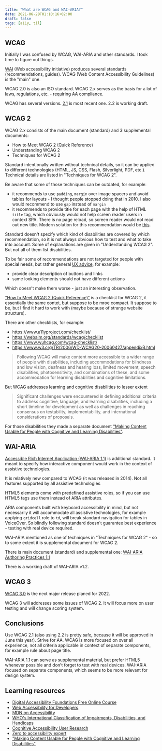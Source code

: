 ```yaml
---
title: "What are WCAG and WAI-ARIA?"
date: 2021-06-28T01:10:16+02:00
draft: false
tags: [a11y, til]
---
```


## WCAG

Initially I was confused by WCAG, WAI-ARIA and other standards. I took time to figure out things.



[WAI](https://www.w3.org/WAI/) (Web accessibility initiative) produces several standards (recommendations, guides). WCAG (Web Content Accessibility Guidelines) is the "main" one.

WCAG 2.0 is also an ISO standard. WCAG 2.x serves as the basis for a lot of [laws, regulations, etc.](https://www.w3.org/WAI/policies/?q=wcag-20&q=wcag-20-derivative) - requiring AA compliance.

WCAG has several versions. [2.1](https://www.w3.org/TR/WCAG21/) is most recent one. 2.2 is working draft.

## WCAG 2

WCAG 2.x consists of the main document (standard) and 3 supplemental documents:

- How to Meet WCAG 2 (Quick Reference)
- Understanding WCAG 2
- Techniques for WCAG 2

Standard intentionally written without technical details, so it can be applied to different technologies (HTML, JS, CSS, Flash, Silverlight, PDF, etc.). Technical details are listed in "Techniques for WCAG 2".

Be aware that some of those techniques can be outdated, for example:

- it recommends to use `padding`, `margin` over image spacers and avoid tables for layouts - I thought people stopped doing that in 2010. I also would recommend to use `gap` instead of `margin`
- it recommends to provide title for each page with the help of HTML `title` tag, which obviously would not help screen reader users in context SPA. There is no page reload, so screen reader would not read out new title. Modern solution for this recommendation would be [this](https://www.gatsbyjs.com/blog/2019-07-11-user-testing-accessible-client-routing/).

Standard doesn't specify which kind of disabilities are covered by which recommendation, so it is not always obvious how to test and what to take into account. Some of explanations are given in "Understanding WCAG 2". But not all of them list disabilities.

To be fair some of recommendations are not targeted for people with special needs, but rather general [UX advice](https://www.nngroup.com/articles/ten-usability-heuristics/), for example:

- provide clear description of buttons and links
- same looking elements should not have different actions

Which doesn't make them worse - just an interesting observation.

["How to Meet WCAG 2 (Quick Reference)"](https://www.w3.org/WAI/WCAG21/quickref/) is a checklist for WCAG 2, it essentially the same contet, but suppose to be mroe compact. It suppose to be, but I find it hard to work with (maybe because of strange website structure).

There are other checklists, for example:

- https://www.a11yproject.com/checklist/
- https://webaim.org/standards/wcag/checklist
- https://www.wuhcag.com/wcag-checklist/
- https://www.w3.org/TR/2006/WD-WCAG20-20060427/appendixB.html

> Following WCAG will make content more accessible to a wider range of people with disabilities, including accommodations for blindness and low vision, deafness and hearing loss, limited movement, speech disabilities, photosensitivity, and combinations of these, and some accommodation for learning disabilities and cognitive limitations.

But WCAG addresses learning and cognitive disabilities to lesser extent

> Significant challenges were encountered in defining additional criteria to address cognitive, language, and learning disabilities, including a short timeline for development as well as challenges in reaching consensus on testability, implementability, and international considerations of proposals.

For those disabilities they made a separate document ["Making Content Usable for People with Cognitive and Learning Disabilities"](https://www.w3.org/TR/coga-usable/#testing-each-pattern).

## WAI-ARIA

[Accessible Rich Internet Application (WAI-ARIA 1.1)](https://www.w3.org/TR/wai-aria-1.1/) is additional standard. It meant to specify how interactive component would work in the context of assistive technologies.

It is relatively new compared to WCAG (it was released in 2014). Not all features supported by all assistive technologies.

HTML5 elements come with predefined assistive roles, so if you can use HTML5 tags use them instead of ARIA attributes.

ARIA components built with keyboard accessibility in mind, but not necessarily it will accommodate all assistive technologies, for example applying `gridcell` role to `td`, will break standard navigation for tables in VoiceOver. So blindly following standard doesn't guarantee best experience - testing with real device required.

WAI-ARIA mentioned as one of techniques in "Techniques for WCAG 2" - so to some extent it is supplemental document for WCAG 2.

There is main document (standard) and supplemental one: [WAI-ARIA Authoring Practices 1.1](https://www.w3.org/TR/wai-aria-practices-1.1/#read_me_first)

There is a working draft of WAI-ARIA v1.2.

## WCAG 3

[WCAG 3.0](https://www.w3.org/TR/wcag-3.0/) is the next major release planed for 2022.

WCAG 3 will addresses some issues of WCAG 2. It will focus more on user testing and will change scoring system.

## Conclusions

Use WCAG 2.1 (also using 2.2 is pretty safe, because it will be approved in June this year). Strive for AA. WCAG is more focused on over all experience, not all criteria applicable in context of separate components, for example rule about page title.

WAI-ARIA 1.1 can serve as supplemental material, but prefer HTML5 whenever possible and don't forget to test with real devices. WAI-ARIA focused on separate components, which seems to be more relevant for design system.

## Learning resources

- [Digital Accessibility Foundations Free Online Course](https://www.w3.org/WAI/fundamentals/foundations-course/)
- [Web Accessibility for Developers](https://pressbooks.library.ryerson.ca/wafd/)
- [MDN on Accessibility](https://developer.mozilla.org/en-US/docs/Web/Accessibility)
- [WHO's International Classification of Impairments, Disabilities, and Handicaps](https://apps.who.int/iris/bitstream/handle/10665/41003/9241541261_eng.pdf;jsessionid=D0EF385A92059FF9BF3F3C4EEE159BAD?sequence=1)
- [Cognitive Accessibility User Research](https://w3c.github.io/coga/user-research/)
- [Zero to accessibility expert](https://github.com/mfairchild365/zero-to-a11y-expert)
- ["Making Content Usable for People with Cognitive and Learning Disabilities"](https://www.w3.org/TR/coga-usable/)
